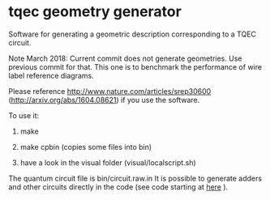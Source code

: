 # tqec geometry generator

Software for generating a geometric description corresponding to 
a TQEC circuit.


Note March 2018: Current commit does not generate geometries. Use previous commit for that.
This one is to benchmark the performance of wire label reference diagrams.

Please reference http://www.nature.com/articles/srep30600 (http://arxiv.org/abs/1604.08621) if you use the software.

To use it:

1) make

2) make cpbin (copies some files into bin)

3) have a look in the visual folder (visual/localscript.sh)

The quantum circuit file is bin/circuit.raw.in
It is possible to generate adders and other circuits directly in the code (see code starting at [here](oldconvert.cpp#L440) ).
